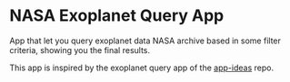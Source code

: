 # NASA Exoplanet Query App

App that let you query exoplanet data NASA archive based in some filter criteria, showing you the final results.

This app is inspired by the exoplanet query app of the [app-ideas](https://github.com/florinpop17/app-ideas/blob/master/Projects/3-Advanced/NASA-Exoplanet-Query.md) repo.
